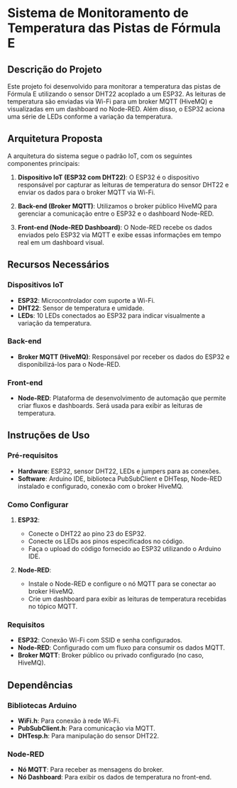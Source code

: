 # Sistema de Monitoramento de Temperatura das Pistas de Fórmula E

## Descrição do Projeto

Este projeto foi desenvolvido para monitorar a temperatura das pistas de Fórmula E utilizando o sensor DHT22 acoplado a um ESP32. As leituras de temperatura são enviadas via Wi-Fi para um broker MQTT (HiveMQ) e visualizadas em um dashboard no Node-RED. Além disso, o ESP32 aciona uma série de LEDs conforme a variação da temperatura.

## Arquitetura Proposta

A arquitetura do sistema segue o padrão IoT, com os seguintes componentes principais:

1. **Dispositivo IoT (ESP32 com DHT22)**: O ESP32 é o dispositivo responsável por capturar as leituras de temperatura do sensor DHT22 e enviar os dados para o broker MQTT via Wi-Fi.
   
2. **Back-end (Broker MQTT)**: Utilizamos o broker público HiveMQ para gerenciar a comunicação entre o ESP32 e o dashboard Node-RED.

3. **Front-end (Node-RED Dashboard)**: O Node-RED recebe os dados enviados pelo ESP32 via MQTT e exibe essas informações em tempo real em um dashboard visual.

## Recursos Necessários

### Dispositivos IoT
- **ESP32**: Microcontrolador com suporte a Wi-Fi.
- **DHT22**: Sensor de temperatura e umidade.
- **LEDs**: 10 LEDs conectados ao ESP32 para indicar visualmente a variação da temperatura.

### Back-end
- **Broker MQTT (HiveMQ)**: Responsável por receber os dados do ESP32 e disponibilizá-los para o Node-RED.

### Front-end
- **Node-RED**: Plataforma de desenvolvimento de automação que permite criar fluxos e dashboards. Será usada para exibir as leituras de temperatura.

## Instruções de Uso

### Pré-requisitos

- **Hardware**: ESP32, sensor DHT22, LEDs e jumpers para as conexões.
- **Software**: Arduino IDE, biblioteca PubSubClient e DHTesp, Node-RED instalado e configurado, conexão com o broker HiveMQ.

### Como Configurar

1. **ESP32**:
   - Conecte o DHT22 ao pino 23 do ESP32.
   - Conecte os LEDs aos pinos especificados no código.
   - Faça o upload do código fornecido ao ESP32 utilizando o Arduino IDE.

2. **Node-RED**:
   - Instale o Node-RED e configure o nó MQTT para se conectar ao broker HiveMQ.
   - Crie um dashboard para exibir as leituras de temperatura recebidas no tópico MQTT.

### Requisitos

- **ESP32**: Conexão Wi-Fi com SSID e senha configurados.
- **Node-RED**: Configurado com um fluxo para consumir os dados MQTT.
- **Broker MQTT**: Broker público ou privado configurado (no caso, HiveMQ).

## Dependências

### Bibliotecas Arduino
- **WiFi.h**: Para conexão à rede Wi-Fi.
- **PubSubClient.h**: Para comunicação via MQTT.
- **DHTesp.h**: Para manipulação do sensor DHT22.

### Node-RED
- **Nó MQTT**: Para receber as mensagens do broker.
- **Nó Dashboard**: Para exibir os dados de temperatura no front-end.

